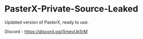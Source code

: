 
# PasterX-Private-Source-Leaked

Updated version of PasterX, ready to use.

Discord - https://discord.gg/j5mevUk5rM
                                       